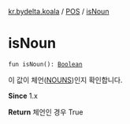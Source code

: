 [kr.bydelta.koala](../index.md) / [POS](index.md) / [isNoun](./is-noun.md)

# isNoun

`fun isNoun(): `[`Boolean`](https://kotlinlang.org/api/latest/jvm/stdlib/kotlin/-boolean/index.html)

이 값이 체언([NOUNS](-n-o-u-n-s.md))인지 확인합니다.

**Since**
1.x

**Return**
체언인 경우 True

